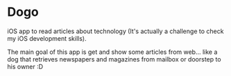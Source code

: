 # Dogo
iOS app to read articles about technology (It's actually a challenge to check my iOS development skills).

The main goal of this app is get and show some articles from web... like a dog that retrieves newspapers and magazines from mailbox or doorstep to his owner :D